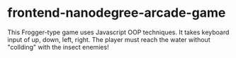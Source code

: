 frontend-nanodegree-arcade-game
===============================

This Frogger-type game uses Javascript OOP techniques.  It takes keyboard input of up, down, left, right.  The player must reach the water without "collding" with the insect enemies!
